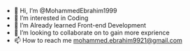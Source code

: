 - 👋 Hi, I’m @MohammedEbrahim1999
- 👀 I’m interested in Coding
- 🌱 I’m Already  learned Front-end Development
- 💞️ I’m looking to collaborate on to gain more exprience
- 📫 How to reach me mohammed.ebrahim9921@gmail.com

<!---
MohammedEbrahim1999/MohammedEbrahim1999 is a ✨ special ✨ repository because its `README.md` (this file) appears on your GitHub profile.
You can click the Preview link to take a look at your changes.
--->
